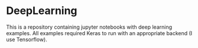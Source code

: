 # DeepLearning

This is a repository containing jupyter notebooks with deep learning examples.   All examples required Keras to run with an appropriate backend (I use Tensorflow).  

